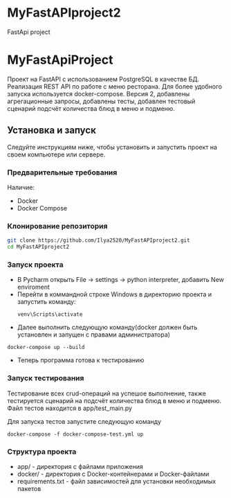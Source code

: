 # MyFastAPIproject2
FastApi project
# MyFastApiProject

Проект на FastAPI с использованием PostgreSQL в качестве БД. Реализация REST API по работе с меню ресторана. Для более удобного запуска используется docker-compose. Версия 2, добавлены агрегационные запросы, добавлены тесты, добавлен тестовый сценарий подсчёт количества блюд в меню и подменю.

## Установка и запуск

Следуйте инструкциям ниже, чтобы установить и запустить проект на своем компьютере или сервере.

### Предварительные требования

Наличие:

- Docker
- Docker Compose

### Клонирование репозитория

```bash
git clone https://github.com/Ilya2520/MyFastAPIproject2.git
cd MyFastAPIproject2
```

### Запуск проекта

- В Pycharm открыть File -> settings -> python interpreter, добавить New enviroment
- Перейти в коммандной строке Windows в директорию проекта и запустить команду:
  ```
  venv\Scripts\activate
  ```
- Далее выполнить следующую команду(docker должен быть установлен и запущен с правами администратора)
```
docker-compose up --build
```
- Теперь программа готова к тестированию

### Запуск тестирования
Тестирование всех crud-операций на успешое выполнение, также тестируется сценарий на подсчёт количества блюд в меню и подменю. Файл тестов находится в app/test_main.py

Для запуска тестов запустите следующую команду
```
docker-compose -f docker-compose-test.yml up
```
### Структура проекта

- app/ - директория с файлами приложения
- docker/ - директория с Docker-контейнерами и Docker-файлами
- requirements.txt - файл зависимостей для установки необходимых пакетов
